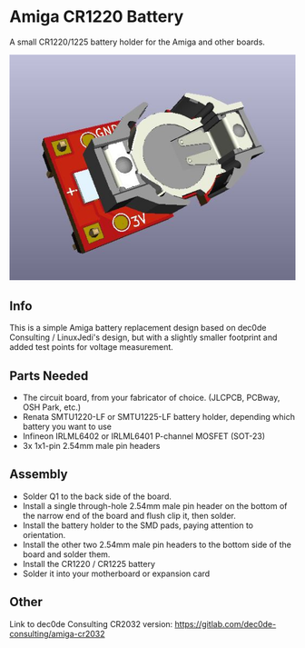 # Amiga CR1220 Battery
A small CR1220/1225 battery holder for the Amiga and other boards.

![pic](pic.jpg)

## Info
This is a simple Amiga battery replacement design based on dec0de Consulting / LinuxJedi's design, but with a slightly smaller footprint and added test points for voltage measurement. 

## Parts Needed
* The circuit board, from your fabricator of choice. (JLCPCB, PCBway, OSH Park, etc.)
* Renata SMTU1220-LF or SMTU1225-LF battery holder, depending which battery you want to use
* Infineon IRLML6402 or IRLML6401 P-channel MOSFET (SOT-23)
* 3x 1x1-pin 2.54mm male pin headers

## Assembly
* Solder Q1 to the back side of the board.
* Install a single through-hole 2.54mm male pin header on the bottom of the narrow end of the board and flush clip it, then solder.
* Install the battery holder to the SMD pads, paying attention to orientation.
* Install the other two 2.54mm male pin headers to the bottom side of the board and solder them.
* Install the CR1220 / CR1225 battery
* Solder it into your motherboard or expansion card

## Other
Link to dec0de Consulting CR2032 version: https://gitlab.com/dec0de-consulting/amiga-cr2032
